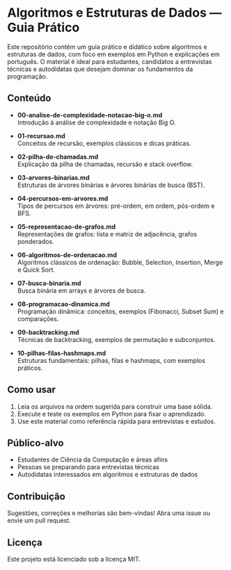 # Algoritmos e Estruturas de Dados — Guia Prático

Este repositório contém um guia prático e didático sobre algoritmos e estruturas de dados, com foco
em exemplos em Python e explicações em português. O material é ideal para estudantes, candidatos a
entrevistas técnicas e autodidatas que desejam dominar os fundamentos da programação.

## Conteúdo

- **00-analise-de-complexidade-notacao-big-o.md**  
  Introdução à análise de complexidade e notação Big O.

- **01-recursao.md**  
  Conceitos de recursão, exemplos clássicos e dicas práticas.

- **02-pilha-de-chamadas.md**  
  Explicação da pilha de chamadas, recursão e stack overflow.

- **03-arvores-binarias.md**  
  Estruturas de árvores binárias e árvores binárias de busca (BST).

- **04-percursos-em-arvores.md**  
  Tipos de percursos em árvores: pré-ordem, em ordem, pós-ordem e BFS.

- **05-representacao-de-grafos.md**  
  Representações de grafos: lista e matriz de adjacência, grafos ponderados.

- **06-algoritmos-de-ordenacao.md**  
  Algoritmos clássicos de ordenação: Bubble, Selection, Insertion, Merge e Quick Sort.

- **07-busca-binaria.md**  
  Busca binária em arrays e árvores de busca.

- **08-programacao-dinamica.md**  
  Programação dinâmica: conceitos, exemplos (Fibonacci, Subset Sum) e comparações.

- **09-backtracking.md**  
  Técnicas de backtracking, exemplos de permutação e subconjuntos.

- **10-pilhas-filas-hashmaps.md**  
  Estruturas fundamentais: pilhas, filas e hashmaps, com exemplos práticos.

## Como usar

1. Leia os arquivos na ordem sugerida para construir uma base sólida.
2. Execute e teste os exemplos em Python para fixar o aprendizado.
3. Use este material como referência rápida para entrevistas e estudos.

## Público-alvo

- Estudantes de Ciência da Computação e áreas afins
- Pessoas se preparando para entrevistas técnicas
- Autodidatas interessados em algoritmos e estruturas de dados

## Contribuição

Sugestões, correções e melhorias são bem-vindas! Abra uma issue ou envie um pull request.

## Licença

Este projeto está licenciado sob a licença MIT.
